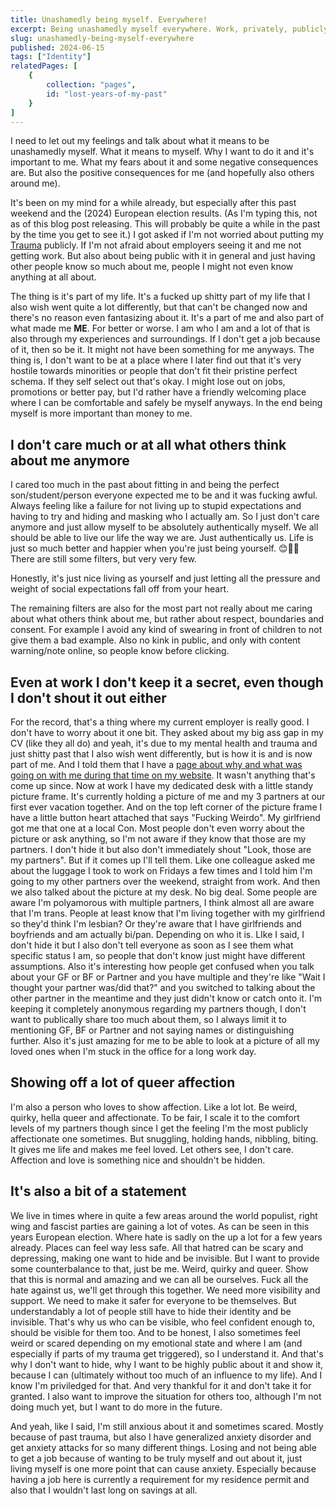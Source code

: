 ```yaml
---
title: Unashamedly being myself. Everywhere!
excerpt: Being unashamedly myself everywhere. Work, privately, publicly.
slug: unashamedly-being-myself-everywhere
published: 2024-06-15
tags: ["Identity"]
relatedPages: [
    {
        collection: "pages",
        id: "lost-years-of-my-past"
    }
]
---
```


I need to let out my feelings and talk about what it means to be unashamedly myself. What it means to myself. Why I want to do it and it's important to me. What my fears about it and some negative consequences are. But also the positive consequences for me (and hopefully also others around me).

It's been on my mind for a while already, but especially after this past weekend and the (2024) European election results. (As I'm typing this, not as of this blog post releasing. This will probably be quite a while in the past by the time you get to see it.) I got asked if I'm not worried about putting my [Trauma](/lost-years-of-my-past/) publicly. If I'm not afraid about employers seeing it and me not getting work. But also about being public with it in general and just having other people know so much about me, people I might not even know anything at all about.

The thing is it's part of my life. It's a fucked up shitty part of my life that I also wish went quite a lot differently, but that can't be changed now and there's no reason even fantasizing about it. It's a part of me and also part of what made me **ME**. For better or worse. I am who I am and a lot of that is also through my experiences and surroundings. If I don't get a job because of it, then so be it. It might not have been something for me anyways. The thing is, I don't want to be at a place where I later find out that it's very hostile towards minorities or people that don't fit their pristine perfect schema. If they self select out that's okay. I might lose out on jobs, promotions or better pay, but I'd rather have a friendly welcoming place where I can be comfortable and safely be myself anyways. In the end being myself is more important than money to me.

## I don't care much or at all what others think about me anymore

I cared too much in the past about fitting in and being the perfect son/student/person everyone expected me to be and it was fucking awful. Always feeling like a failure for not living up to stupid expectations and having to try and hiding and masking who I actually am. So I just don't care anymore and just allow myself to be absolutely authentically myself. We all should be able to live our life the way we are. Just authentically us. Life is just so much better and happier when you're just being yourself. 😊🥰💚 There are still some filters, but very very few.

Honestly, it's just nice living as yourself and just letting all the pressure and weight of social expectations fall off from your heart.

The remaining filters are also for the most part not really about me caring about what others think about me, but rather about respect, boundaries and consent. For example I avoid any kind of swearing in front of children to not give them a bad example. Also no kink in public, and only with content warning/note online, so people know before clicking.

## Even at work I don't keep it a secret, even though I don't shout it out either

For the record, that's a thing where my current employer is really good. I don't have to worry about it one bit. They asked about my big ass gap in my CV (like they all do) and yeah, it's due to my mental health and trauma and just shitty past that I also wish went differently, but is how it is and is now part of me. And I told them that I have a [page about why and what was going on with me during that time on my website](/lost-years-of-my-past/). It wasn't anything that's come up since. Now at work I have my dedicated desk with a little standy picture frame. It's currently holding a picture of me and my 3 partners at our first ever vacation together. And on the top left corner of the picture frame I have a little button heart attached that says "Fucking Weirdo". My girlfriend got me that one at a local Con. Most people don't even worry about the picture or ask anything, so I'm not aware if they know that those are my partners. I don't hide it but also don't immediately shout "Look, those are my partners". But if it comes up I'll tell them. Like one colleague asked me about the luggage I took to work on Fridays a few times and I told him I'm going to my other partners over the weekend, straight from work. And then we also talked about the picture at my desk. No big deal. Some people are aware I'm polyamorous with multiple partners, I think almost all are aware that I'm trans. People at least know that I'm living together with my girlfriend so they'd think I'm lesbian? Or they're aware that I have girlfriends and boyfriends and am actually bi/pan. Depending on who it is. LIke I said, I don't hide it but I also don't tell everyone as soon as I see them what specific status I am, so people that don't know just might have different assumptions. Also it's interesting how people get confused when you talk about your GF or BF or Partner and you have multiple and they're like "Wait I thought your partner was/did that?" and you switched to talking about the other partner in the meantime and they just didn't know or catch onto it. I'm keeping it completely anonymous regarding my partners though, I don't want to publically share too much about them, so I always limit it to mentioning GF, BF or Partner and not saying names or distinguishing further. Also it's just amazing for me to be able to look at a picture of all my loved ones when I'm stuck in the office for a long work day.

## Showing off a lot of queer affection

I'm also a person who loves to show affection. Like a lot lot. Be weird, quirky, hella queer and affectionate. To be fair, I scale it to the comfort levels of my partners though since I get the feeling I'm the most publicly affectionate one sometimes. But snuggling, holding hands, nibbling, biting. It gives me life and makes me feel loved. Let others see, I don't care. Affection and love is something nice and shouldn't be hidden.

## It's also a bit of a statement

We live in times where in quite a few areas around the world populist, right wing and fascist parties are gaining a lot of votes. As can be seen in this years European election. Where hate is sadly on the up a lot for a few years already. Places can feel way less safe. All that hatred can be scary and depressing, making one want to hide and be invisible. But I want to provide some counterbalance to that, just be me. Weird, quirky and queer. Show that this is normal and amazing and we can all be ourselves. Fuck all the hate against us, we'll get through this together. We need more visibility and support. We need to make it safer for everyone to be themselves. But understandably a lot of people still have to hide their identity and be invisible. That's why us who can be visible, who feel confident enough to, should be visible for them too. And to be honest, I also sometimes feel weird or scared depending on my emotional state and where I am (and especially if parts of my trauma get triggered), so I understand it. And that's why I don't want to hide, why I want to be highly public about it and show it, because I can (ultimately without too much of an influence to my life). And I know I'm priviledged for that. And very thankful for it and don't take it for granted. I also want to improve the situation for others too, although I'm not doing much yet, but I want to do more in the future.

And yeah, like I said, I'm still anxious about it and sometimes scared. Mostly because of past trauma, but also I have generalized anxiety disorder and get anxiety attacks for so many different things. Losing and not being able to get a job because of wanting to be truly myself and out about it, just living myself is one more point that can cause anxiety. Especially because having a job here is currently a requirement for my residence permit and also that I wouldn't last long on savings at all.
